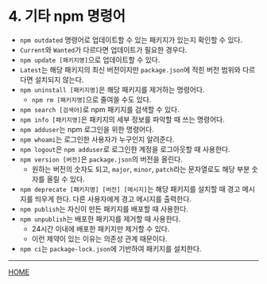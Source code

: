# 4. 기타 npm 명령어

- `npm outdated` 명령어로 업데이트할 수 있는 패키지가 있는지 확인할 수 있다.
- `Current`와 `Wanted`가 다르다면 업데이트가 필요한 경우다.
- `npm update [패키지명]`으로 업데이트할 수 있다.
- `Latest`는 해당 패키지의 최신 버전이지만 `package.json`에 적힌 버전 범위와 다르다면 설치되지 않는다.
- `npm uninstall [패키지명]`은 해당 패키지를 제거하는 명령어다.
    - `npm rm [패키지명]`으로 줄여쓸 수도 있다.
- `npm search [검색어]`로 npm 패키지를 검색할 수 있다.
- `npm info [패키지명]`은 패키지의 세부 정보를 파악할 때 쓰는 명령어다.
- `npm adduser`는 npm 로그인을 위한 명령어다.
- `npm whoami`는 로그인한 사용자가 누구인지 알려준다.
- `npm logout`은 `npm adduser`로 로그인한 계정을 로그아웃할 때 사용한다.
- `npm version [버전]`은 `package.json`의 버전을 올린다.
    - 원하는 버전의 숫자도 되고, `major`, `minor`, `patch`라는 문자열로도 해당 부분 숫자를 올릴 수 있다.
- `npm deprecate [패키지명] [버전] [메시지]`는 해당 패키지를 설치할 때 경고 메시지를 띄우게 한다. 다른 사용자에게 경고 메시지를 출력한다.
- `npm publish`는 자신이 만든 패키지를 배포할 때 사용한다.
- `npm unpublish`는 배포한 패키지를 제거할 때 사용한다.
    - 24시간 이내에 배포한 패키지만 제거할 수 있다.
    - 이런 제약이 있는 이유는 의존성 관계 때문이다.
- `npm ci`는 `package-lock.json`에 기반하여 패키지를 설치한다.

-----
[HOME](./index.md)